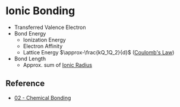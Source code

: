 # Ionic Bonding

* Transferred Valence Electron
* Bond Energy  
  - Ionization Energy  
  - Electron Affinity  
  - Lattice Energy $\approx-\frac{kQ_1Q_2}{d}$ ([Coulomb's Law](../../../../../Physics/Electromagnetism/Coulomb's%20law.md))
* Bond Length
  * Approx. sum of [Ionic Radius](../../Atomic%20Theory/Property%20of%20Element/Atomic%20Radius.md)

## Reference

* [02 - Chemical Bonding](../../../../../../00%20-%20Summary/SCCH105%20-%20General%20Chemistry/02%20-%20Chemical%20Bonding.md)
